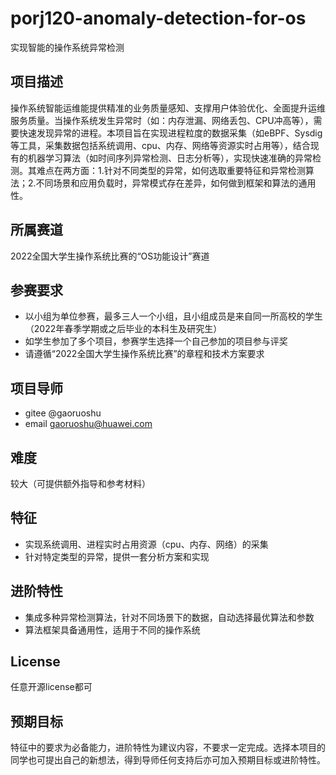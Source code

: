 # porj120-anomaly-detection-for-os
实现智能的操作系统异常检测  

## 项目描述

操作系统智能运维能提供精准的业务质量感知、支撑用户体验优化、全面提升运维服务质量。当操作系统发生异常时（如：内存泄漏、网络丢包、CPU冲高等），需要快速发现异常的进程。本项目旨在实现进程粒度的数据采集（如eBPF、Sysdig等工具，采集数据包括系统调用、cpu、内存、网络等资源实时占用等），结合现有的机器学习算法（如时间序列异常检测、日志分析等），实现快速准确的异常检测。其难点在两方面：1.针对不同类型的异常，如何选取重要特征和异常检测算法；2.不同场景和应用负载时，异常模式存在差异，如何做到框架和算法的通用性。

## 所属赛道

2022全国大学生操作系统比赛的“OS功能设计”赛道

## 参赛要求

- 以小组为单位参赛，最多三人一个小组，且小组成员是来自同一所高校的学生（2022年春季学期或之后毕业的本科生及研究生）
- 如学生参加了多个项目，参赛学生选择一个自己参加的项目参与评奖
- 请遵循“2022全国大学生操作系统比赛”的章程和技术方案要求

## 项目导师

- gitee @gaoruoshu
- email gaoruoshu@huawei.com

## 难度

较大（可提供额外指导和参考材料）

## 特征

- 实现系统调用、进程实时占用资源（cpu、内存、网络）的采集
- 针对特定类型的异常，提供一套分析方案和实现


## 进阶特性

- 集成多种异常检测算法，针对不同场景下的数据，自动选择最优算法和参数
- 算法框架具备通用性，适用于不同的操作系统

## License

任意开源license都可

## 预期目标

特征中的要求为必备能力，进阶特性为建议内容，不要求一定完成。选择本项目的同学也可提出自己的新想法，得到导师任何支持后亦可加入预期目标或进阶特性。 
